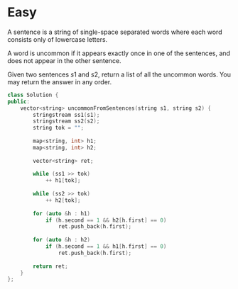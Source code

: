 # Easy

A sentence is a string of single-space separated words where each word consists only of lowercase letters.

A word is uncommon if it appears exactly once in one of the sentences, and does not appear in the other sentence.

Given two sentences $s1$ and $s2$, return a list of all the uncommon words. You may return the answer in any order.

```cpp
class Solution {
public:
    vector<string> uncommonFromSentences(string s1, string s2) {
        stringstream ss1(s1);
        stringstream ss2(s2);
        string tok = "";
        
        map<string, int> h1;
        map<string, int> h2;
        
        vector<string> ret;
        
        while (ss1 >> tok)
            ++ h1[tok];
        
        while (ss2 >> tok)
            ++ h2[tok];
        
        for (auto &h : h1)
            if (h.second == 1 && h2[h.first] == 0)
                ret.push_back(h.first);
        
        for (auto &h : h2)
            if (h.second == 1 && h1[h.first] == 0)
                ret.push_back(h.first);
        
        return ret;
    }
};
```
